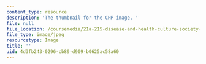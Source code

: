 ```yaml
---
content_type: resource
description: 'The thumbnail for the CHP image. '
file: null
file_location: /coursemedia/21a-215-disease-and-health-culture-society-and-ethics-spring-2012/4d3fb2430296cb89d909b0625ac58a60_21a-215s12-th.jpg
file_type: image/jpeg
resourcetype: Image
title: ''
uid: 4d3fb243-0296-cb89-d909-b0625ac58a60
---
```

